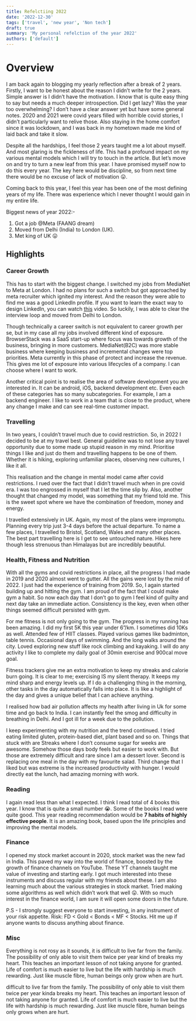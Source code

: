 ```yaml
---
title: Refelctiing 2022
date: '2022-12-30'
tags: ['travel', 'new year', 'Non tech']
draft: true
summary: 'My personal refelction of the year 2022'
authors: ['default']
---
```


# Overview

I am back again to blogging my yearly reflection after a break of 2 years. Firstly, I want to be honest about the reason I didn’t write for the 2 years. Simple answer is I didn’t have the motivation. I know that is quite easy thing to say but needs a much deeper introspection. Did I get lazy? Was the year too overwhelming? I don’t have a clear answer yet but have some general notes. 2020 and 2021 were covid years filled with horrible covid stories, I didn’t particularly want to relive those. Also staying in the home comfort since it was lockdown, and I was back in my hometown made me kind of laid back and take it slow.

Despite all the hardships, I feel those 2 years taught me a lot about myself. And most glaring is the fickleness of life. This had a profound impact on my various mental models which I will try to touch in the article. But let’s move on and try to turn a new leaf from this year. I have promised myself now to do this every year. The key here would be discipline, so from next time there would be no excuse of lack of motivation 😛.

Coming back to this year, I feel this year has been one of the most defining years of my life. There was experience which I never thought I would gain in my entire life.

Biggest news of year 2022:-

1.  Got a job @Meta (FAANG dream)
2.  Moved from Delhi (India) to London (UK).
3.  Met king of UK 😛

## Highlights

### Career Growth

This has to start with the biggest change. I switched my jobs from MediaNet to Meta at London. I had no plans for such a switch but got approached by meta recruiter which ignited my interest. And the reason they were able to find me was a good LinkedIn profile. If you want to learn the exact way to design LinkedIn, you can watch [this](<[YouTube](https://www.youtube.com/watch?v=TwG9TC0b1dU)>) video. So luckily, I was able to clear the interview loop and moved from Delhi to London.

Though technically a career switch is not equivalent to career growth per se, but in my case all my jobs involved different kind of exposure. BrowserStack was a SaaS start-up where focus was towards growth of the business, bringing in more customers. MediaNet(B2C) was more stable business where keeping business and incremental changes were top priorities. Meta currently in this phase of protect and increase the revenue. This gives me lot of exposure into various lifecycles of a company. I can choose where I want to work.

Another critical point is to realise the area of software development you are interested in. It can be android, iOS, backend development etc. Even each of these categories has so many subcategories. For example, I am a backend engineer. I like to work in a team that is close to the product, where any change I make and can see real-time customer impact.

### Travelling

In two years, I couldn’t travel much due to covid restriction. So, in 2022 I decided to be at my travel best. General guideline was to not lose any travel opportunity due to some made up stupid reason in my mind. Prioritise things I like and just do them and travelling happens to be one of them. Whether it is hiking, exploring unfamiliar places, observing new cultures, I like it all.

This realisation and the change in mental model came after covid restrictions. I rued over the fact that I didn’t travel much when in pre covid era. I was too engrossed in myself that I let the time slip by. Also, another thought that changed my model, was something that my friend told me. This is the sweet spot where we have the combination of freedom, money and energy.

I travelled extensively in UK. Again, my most of the plans were impromptu. Planning every trip just 3-4 days before the actual departure. To name a few places, I travelled to Bristol, Scotland, Wales and many other places. The best part travelling here is I get to see untouched nature. Hikes here though less strenuous than Himalayas but are incredibly beautiful.

### Health, Fitness and Nutrition

With all the gyms and covid restrictions in place, all the progress I had made in 2019 and 2020 almost went to gutter. All the gains were lost by the mid of 2022. I just had the experience of training from 2019. So, I again started building up and hitting the gym. I am proud of the fact that I could make gym a habit. So now each day that I don’t go to gym I feel kind of guilty and next day take an immediate action. Consistency is the key, even when other things seemed difficult persisted with gym.

For me fitness is not only going to the gym. The progress in my running has been amazing. I did my first 5K this year under 6”/km. I sometimes did 10Ks as well. Attended few of HIIT classes. Played various games like badminton, table tennis. Occasional days of swimming. And the long walks around the city. Loved exploring new stuff like rock climbing and kayaking. I will do any activity I like to complete my daily goal of 30min exercise and 900cal move goal.

Fitness trackers give me an extra motivation to keep my streaks and calorie burn going. It is clear to me; exercising IS my silent therapy. It keeps my mind sharp and energy levels up. If I do a challenging thing in the morning, other tasks in the day automatically falls into place. It is like a highlight of the day and gives a unique belief that I can achieve anything.

I realised how bad air pollution affects my health after living in Uk for some time and go back to India. I can instantly feel the smog and difficulty in breathing in Delhi. And I got ill for a week due to the pollution.

I keep experimenting with my nutrition and the trend continued. I tried eating limited gluten, protein-based diet, plant based and so on. Things that stuck with are Streaks where I don’t consume sugar for weeks are awesome. Somehow those days body feels but easier to work with. But those are extremely difficult and rare since I am a dessert lover. Second is replacing one meal in the day with my favourite salad. Third change that I liked but was extreme is the increased productivity with hunger. I would directly eat the lunch, had amazing morning with work.

### Reading

I again read less than what I expected. I think I read total of 4 books this year. I know that is quite a small number 😭. Some of the books I read were quite good. This year reading recommendation would be **7 habits of highly effective people**. It is an amazing book, based upon the life principles and improving the mental models.

### Finance

I opened my stock market account in 2020, stock market was the new fad in India. This paved my way into the world of finance, boosted by the growth of finance channels on YouTube. These YT channels taught me value of investing and starting early. I got much interested into these instruments and discuss regular with my friends about these. I am also learning much about the various strategies in stock market. Tried making some algorithms as well which didn’t work that well 😛. With so much interest in the finance world, I am sure it will open some doors in the future.

P.S - I strongly suggest everyone to start investing, in any instrument of your risk appetite. Risk: FD < Gold < Bonds < MF < Stocks. Hit me up if anyone wants to discuss anything about finance.

### Misc

Everything is not rosy as it sounds, it is difficult to live far from the family. The possibility of only able to visit them twice per year kind of breaks my heart. This teaches an important lesson of not taking anyone for granted. Life of comfort is much easier to live but the life with hardship is much rewarding. Just like muscle fibre, human beings only grow when are hurt.

difficult to live far from the family. The possibility of only able to visit them twice per year kinda breaks my heart. This teaches an important lesson of not taking anyone for granted. Life of comfort is much easier to live but the life with hardship is much rewarding. Just like muscle fibre, human beings only grows when are hurt.
